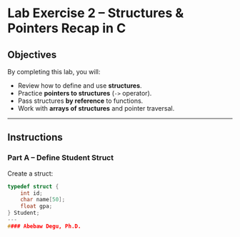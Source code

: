 # Lab Exercise 2 – Structures & Pointers Recap in C

## Objectives
By completing this lab, you will:
- Review how to define and use **structures**.
- Practice **pointers to structures** (`->` operator).
- Pass structures **by reference** to functions.
- Work with **arrays of structures** and pointer traversal.

---

## Instructions

### Part A – Define Student Struct
Create a struct:
```c
typedef struct {
    int id;
    char name[50];
    float gpa;
} Student;
---
#### Abebaw Degu, Ph.D. 
